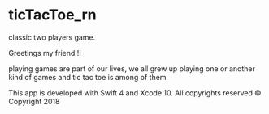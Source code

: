 # ticTacToe_rn
classic two players game.

Greetings my friend!!!

playing games are part of our lives,
we all grew up playing one or another kind of games
and tic tac toe is among of them

This app is developed with Swift 4 and Xcode 10.
All copyrights reserved © Copyright 2018
